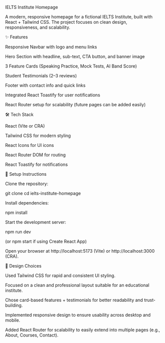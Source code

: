 IELTS Institute Homepage

A modern, responsive homepage for a fictional IELTS Institute, built with React + Tailwind CSS. The project focuses on clean design, responsiveness, and scalability.

✨ Features

Responsive Navbar with logo and menu links

Hero Section with headline, sub-text, CTA button, and banner image

3 Feature Cards (Speaking Practice, Mock Tests, AI Band Score)

Student Testimonials (2–3 reviews)

Footer with contact info and quick links

Integrated React Toastify for user notifications

React Router setup for scalability (future pages can be added easily)

🛠️ Tech Stack

React (Vite or CRA)

Tailwind CSS for modern styling

React Icons for UI icons

React Router DOM for routing

React Toastify for notifications

🚀 Setup Instructions

Clone the repository:

git clone <repo-url>
cd ielts-institute-homepage


Install dependencies:

npm install


Start the development server:

npm run dev


(or npm start if using Create React App)

Open your browser at http://localhost:5173
 (Vite) or http://localhost:3000
 (CRA).

🎨 Design Choices

Used Tailwind CSS for rapid and consistent UI styling.

Focused on a clean and professional layout suitable for an educational institute.

Chose card-based features + testimonials for better readability and trust-building.

Implemented responsive design to ensure usability across desktop and mobile.

Added React Router for scalability to easily extend into multiple pages (e.g., About, Courses, Contact).